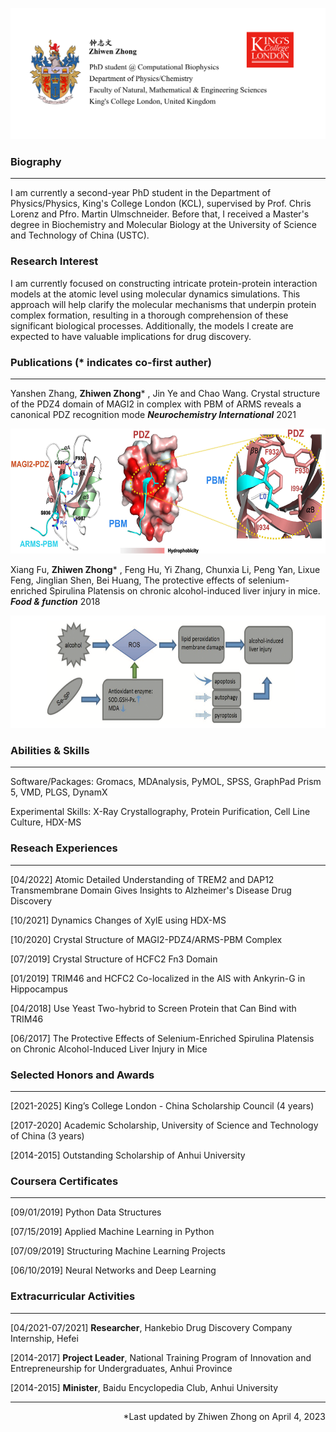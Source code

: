 
![](zhiwen_github_02.png)

### **Biography** 
------------
I am currently a second-year PhD student in the Department of Physics/Physics, King's College London (KCL), supervised by Prof. Chris Lorenz and Pfro. Martin Ulmschneider. Before that, I received a Master's degree in Biochemistry and Molecular Biology at the University of Science and Technology of China (USTC). 

### **Research Interest** 

I am currently focused on constructing intricate protein-protein interaction models at the atomic level using molecular dynamics simulations. This approach will help clarify the molecular mechanisms that underpin protein complex formation, resulting in a thorough comprehension of these significant biological processes. Additionally, the models I create are expected to have valuable implications for drug discovery.

### **Publications** (* indicates co-first auther)
------------
Yanshen Zhang, **Zhiwen Zhong*** , Jin Ye and Chao Wang. Crystal structure of the PDZ4 domain of MAGI2 in complex with PBM of ARMS reveals a canonical PDZ recognition mode ***Neurochemistry International*** 2021

<div align=center><img width="600" height="200" alt="zhongzhiwen" src="article2.jpg"/></div>

Xiang Fu, **Zhiwen Zhong*** , Feng Hu, Yi Zhang, Chunxia Li, Peng Yan, Lixue Feng, Jinglian Shen, Bei Huang, The protective effects of selenium-enriched Spirulina Platensis on chronic alcohol-induced liver injury in mice. ***Food & function*** 2018

<div align=center><img width="600" height="180" alt="zhongzhiwen" src="article1.png"/></div>


### **Abilities & Skills** 
------------
Software/Packages: Gromacs, MDAnalysis, PyMOL, SPSS, GraphPad Prism 5, VMD, PLGS, DynamX 

Experimental Skills: X-Ray Crystallography, Protein Purification, Cell Line Culture, HDX-MS

### **Reseach Experiences** 
------------
[04/2022] Atomic Detailed Understanding of TREM2 and DAP12 Transmembrane Domain Gives Insights to Alzheimer's Disease Drug Discovery

[10/2021] Dynamics Changes of XylE using HDX-MS

[10/2020] Crystal Structure of MAGI2-PDZ4/ARMS-PBM Complex

[07/2019] Crystal Structure of HCFC2 Fn3 Domain

[01/2019] TRIM46 and HCFC2 Co-localized in the AIS with Ankyrin-G in Hippocampus

[04/2018] Use Yeast Two-hybrid to Screen Protein that Can Bind with TRIM46

[06/2017] The Protective Effects of Selenium-Enriched Spirulina Platensis on Chronic Alcohol-Induced Liver Injury in Mice

### **Selected Honors and Awards**
------------

[2021-2025] King’s College London - China Scholarship Council (4 years)

[2017-2020] Academic Scholarship, University of Science and Technology of China (3 years)

[2014-2015] Outstanding Scholarship of Anhui University

### **Coursera Certificates**
------------
[09/01/2019] Python Data Structures

[07/15/2019] Applied Machine Learning in Python

[07/09/2019] Structuring Machine Learning Projects

[06/10/2019] Neural Networks and Deep Learning


### **Extracurricular Activities**
------------
[04/2021-07/2021] **Researcher**, Hankebio Drug Discovery Company Internship, Hefei

[2014-2017] **Project Leader**, National Training Program of Innovation and Entrepreneurship for Undergraduates, Anhui Province

[2014-2015] **Minister**, Baidu Encyclopedia Club, Anhui University

------------

<p align="right">*Last updated by Zhiwen Zhong on April 4, 2023</p>

